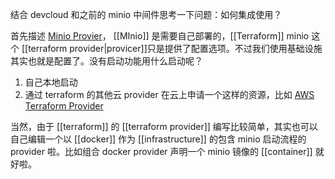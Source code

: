 结合 devcloud 和之前的 minio 中间件思考一下问题：如何集成使用？


首先描述 [Minio Provier](https://registry.terraform.io/providers/refaktory/minio/latest/docs)， [[MInio]] 是需要自己部署的，[[Terraform]] minio 这个 [[terraform provider|provicer]]只是提供了配置选项。不过我们使用基础设施其实也就是配置了。没有启动功能用什么启动呢？
1. 自己本地启动
2. 通过 terraform 的其他云 provider 在云上申请一个这样的资源，比如 [AWS Terraform Provider](https://registry.terraform.io/providers/hashicorp/aws/latest/docs)

当然，由于 [[terraform]] 的 [[terraform provider]] 编写比较简单，其实也可以自己编辑一个以 [[docker]] 作为 [[infrastructure]] 的包含 minio 启动流程的 provider 啦。比如组合 docker provider 声明一个  minio 镜像的 [[container]] 就好啦。
